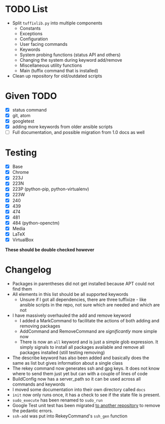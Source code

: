 # TODO List

- Split `tuffixlib.py` into multiple components
  * Constants
  * Exceptions
  * Configuration 
  * User facing commands
  * Keywords 
  * System probing functions (status API and others)
  * Changing the system during keyword add/remove
  * Miscellaneous utility functions
  * Main (tuffix command that is installed)
- Clean up repository for old/outdated scripts

# Given TODO

- [X] status command
- [X] git, atom
- [X] googletest
- [X] adding more keywords from older ansible scripts
- [ ] Full documentation, and possible migration from 1.0 docs as well

# Testing

- [X] Base
- [X] Chrome
- [X] 223J
- [X] 223N
- [X] 223P (python-pip, python-virtualenv)
- [X] 223W
- [X] 240
- [X] 439
- [X] 474
- [X] 481
- [X] 484 (python-openctm)
- [X] Media
- [X] LaTeX
- [X] VirtualBox

**These should be double checked however**

# Changelog

- Packages in parentheses did not get installed because APT could not find them
- All elements in this list should be all supported keywords
    * Unsure if I got all dependencies, there are three tuffixize - like ansible scripts in the repo, not sure which are needed and which are not
- I have massively overhauled the add and remove keyword
    * I added a MarkCommand to facilitate the actions of both adding and removing packages
    * AddCommand and RemoveCommand are *significantly* more simple now
    * There is now an `all` keyword and is just a simple glob expression. It simply signals to install all packages available and remove all packages installed (still testing removing)
- The describe keyword has also been added and basically does the same as list but gives information about a single class
- The rekey command now generates ssh and gpg keys. It does not know where to send them just yet but can with a couple of lines of code
- BuildConfig now has a server_path so it can be used across all commands and keywords
- I moved some documentation into their own directory called `docs`
- `init` now only runs once, it has a check to see if the state file is present.
- `sudo_execute` has been renamed to `sudo_run`
- Google Test unit test has been migrated [to another repository](https://github.com/JaredDyreson/tuffix-google-test) to remove the pedantic errors.
- `ssh-add` was put into RekeyCommand's `ssh_gen` function 
